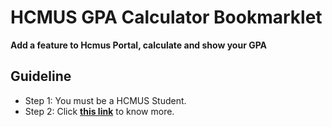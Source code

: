 # HCMUS GPA Calculator Bookmarklet
**Add a feature to Hcmus Portal, calculate and show your GPA**
## Guideline
- Step 1: You must be a HCMUS Student.
- Step 2: Click **[this link](https://dtrung98.github.io/GPABookmarklet)** to know more.
